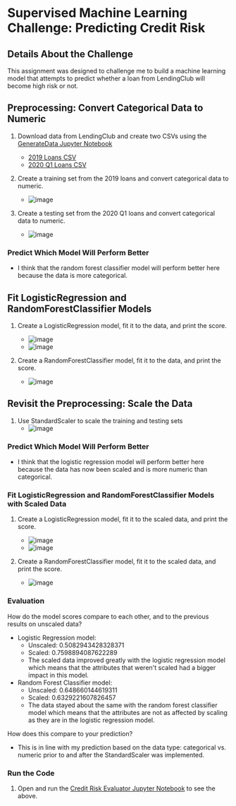 # Supervised Machine Learning Challenge: Predicting Credit Risk

## Details About the Challenge
This assignment was designed to challenge me to build a machine learning model that attempts to predict whether a loan from LendingClub will become high risk or not.

## Preprocessing: Convert Categorical Data to Numeric
1. Download data from LendingClub and create two CSVs using the [GenerateData Jupyter Notebook](/Generator/GenerateData.ipynb)
   - [2019 Loans CSV](/2019loans.csv)
   - [2020 Q1 Loans CSV](/2020Q1loans.csv)

2. Create a training set from the 2019 loans and convert categorical data to numeric.
   - ![image](https://user-images.githubusercontent.com/88349512/152570530-f3063fe0-a55e-4554-8983-2eed0c080c41.png)

3. Create a testing set from the 2020 Q1 loans and convert categorical data to numeric.
   - ![image](https://user-images.githubusercontent.com/88349512/152570660-d11634c7-c80a-4275-94ec-0aa39b00b7a7.png)

### Predict Which Model Will Perform Better
- I think that the random forest classifier model will perform better here because the data is more categorical.

## Fit LogisticRegression and RandomForestClassifier Models
1. Create a LogisticRegression model, fit it to the data, and print the score.
   - ![image](https://user-images.githubusercontent.com/88349512/152571103-9ae2aabc-b0d4-4cbf-b4a2-0ec00b07503a.png)
   - ![image](https://user-images.githubusercontent.com/88349512/152571977-b5e9e6c2-e676-4b91-b98a-22f9c045bf50.png)

2. Create a RandomForestClassifier model, fit it to the data, and print the score.
   - ![image](https://user-images.githubusercontent.com/88349512/152572019-9a293d0d-0464-4731-918b-ea6b9745240e.png)

## Revisit the Preprocessing: Scale the Data
1. Use StandardScaler to scale the training and testing sets
   - ![image](https://user-images.githubusercontent.com/88349512/152571573-a88cbbd2-971e-4157-a306-35e011b84163.png)

### Predict Which Model Will Perform Better
- I think that the logistic regression model will perform better here because the data has now been scaled and is more numeric than categorical.

### Fit LogisticRegression and RandomForestClassifier Models with Scaled Data
1. Create a LogisticRegression model, fit it to the scaled data, and print the score.
   - ![image](https://user-images.githubusercontent.com/88349512/152572118-70c96f4b-6c67-4934-b18a-112baa70afb0.png)
   - ![image](https://user-images.githubusercontent.com/88349512/152572172-d1496093-0e03-4a04-8dad-ab85efaa1171.png)

2. Create a RandomForestClassifier model, fit it to the scaled data, and print the score.
   - ![image](https://user-images.githubusercontent.com/88349512/152572278-78e0ebe6-486a-4f19-9724-fa3078072285.png)

### Evaluation
How do the model scores compare to each other, and to the previous results on unscaled data?
- Logistic Regression model:
  - Unscaled: 0.5082943428328371
  - Scaled: 0.7598894087622289
  - The scaled data improved greatly with the logistic regression model which means that the attributes that weren't scaled had a bigger impact in this model.
- Random Forest Classifier model:
  - Unscaled: 0.648660144619311
  - Scaled: 0.6329221607826457
  - The data stayed about the same with the random forest classifier model which means that the attributes are not as affected by scaling as they are in the logistic regression model.

How does this compare to your prediction?
- This is in line with my prediction based on the data type: categorical vs. numeric prior to and after the StandardScaler was implemented.

### Run the Code
1. Open and run the [Credit Risk Evaluator Jupyter Notebook](/Generator/Credit_Risk_Evaluator.ipynb) to see the above.
